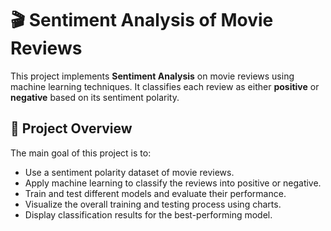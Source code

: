 # 🎬 Sentiment Analysis of Movie Reviews

This project implements **Sentiment Analysis** on movie reviews using machine learning techniques. It classifies each review as either **positive** or **negative** based on its sentiment polarity.

## 📌 Project Overview

The main goal of this project is to:
- Use a sentiment polarity dataset of movie reviews.
- Apply machine learning to classify the reviews into positive or negative.
- Train and test different models and evaluate their performance.
- Visualize the overall training and testing process using charts.
- Display classification results for the best-performing model.
